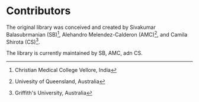 # Contributors

The original library was conceived and created by Sivakumar Balasubrmanian (SB)[^1], Alehandro Melendez-Calderon (AMC)[^2], and Camila Shirota (CS)[^3].

The library is currently maintained by SB, AMC, adn CS.

[^1]:Christian Medical College Vellore, India
[^2]:Univesity of Queensland, Australia
[^3]:Griffith's University, Australia